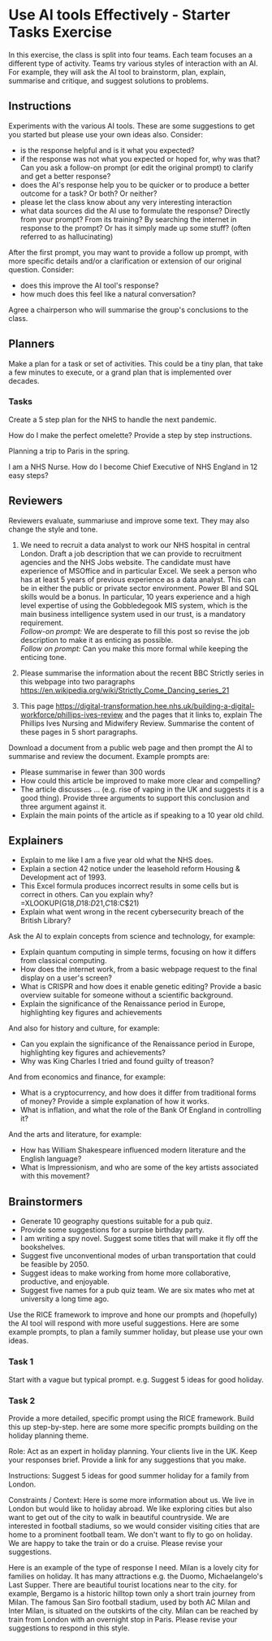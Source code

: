# Use AI tools Effectively - Starter Tasks Exercise 

In this exercise, the class is split into four teams.  Each team focuses an a different type of activity. Teams try various styles of interaction with an AI.  For example, they will ask the AI tool to brainstorm, plan, explain, summarise and critique, and suggest solutions to problems. 

## Instructions

Experiments with the various AI tools. These are some suggestions to get you started but please use your own ideas also.  Consider:
* is the response helpful and is it what you expected?
* if the response was not what you expected or hoped for, why was that?  Can you ask a follow-on prompt (or edit the original prompt) to clarify and get a better response?
* does the AI's response help you to be quicker or to produce a better outcome for a task?  Or both?  Or neither?
* please let the class know about any very interesting interaction
* what data sources did the AI use to formulate the response? Directly from your prompt? From its training? By searching the internet in response to the prompt? Or has it simply made up some stuff? (often referred to as hallucinating)

After the first prompt, you may want to provide a follow up prompt, with more specific details and/or a clarification or extension of our original question.  Consider:
* does this improve the AI tool's response?
* how much does this feel like a natural conversation?

Agree a chairperson who will summarise the group's conclusions to the class.  

## Planners
Make a plan for a task or set of activities.  This could be a tiny plan, that take a few minutes to execute, or a grand plan that is implemented over decades.

### Tasks

Create a 5 step plan for the NHS to handle the next pandemic.

How do I make the perfect omelette?  Provide a step by step instructions.

Planning a trip to Paris in the spring.

I am a NHS Nurse.  How do I become Chief Executive of NHS England in 12 easy steps?


## Reviewers
Reviewers evaluate, summariuse and improve some text.  They may also change the style and tone.

1. We need to recruit a data analyst to work our NHS hospital in central London.  Draft a job description that we can provide to recruitment agencies and the NHS Jobs website. The candidate must have experience of MSOffice and in particular Excel.  We seek a person who has at least 5 years of previous experience as a data analyst.  This can be in either the public or private sector environment.  Power BI and SQL skills would be a bonus. In particular, 10 years experience and a high level expertise of using the Gobbledegook MIS system, which is the main business intelligence system used in our trust, is a mandatory requirement.   
_Follow-on prompt:_ We are desperate to fill this post so revise the job description to make it as enticing as possible.  
_Follow on prompt:_ Can you make this more formal while keeping the enticing tone.

1. Please summarise the information about the recent BBC Strictly series in this webpage into two paragraphs https://en.wikipedia.org/wiki/Strictly_Come_Dancing_series_21
1. This page https://digital-transformation.hee.nhs.uk/building-a-digital-workforce/phillips-ives-review and the pages that it links to, explain The Phillips Ives Nursing and Midwifery Review. Summarise the content of these pages in 5 short paragraphs.

Download a document from a public web page and then prompt the AI to summarise and review the document.  Example prompts are:
* Please summarise in fewer than 300 words
* How could this article be improved to make more clear and compelling?
* The article discusses ... (e.g. rise of vaping in the UK and suggests it is a good thing).  Provide three arguments to support this conclusion and three argument against it.
* Explain the main points of the article as if speaking to a 10 year old child.


## Explainers
* Explain to me like I am a five year old what the NHS does.
* Explain a section 42 notice under the leasehold reform Housing & Development act of 1993.
* This Excel formula produces incorrect results in some cells but is correct in others.  Can you explain why?  
=XLOOKUP(G18,$D$18:$D$21,$C18:$C$21)  
* Explain what went wrong in the recent cybersecurity breach of the British Library?

Ask the AI to explain concepts from science and technology, for example:
* Explain quantum computing in simple terms, focusing on how it differs from classical computing.
* How does the internet work, from a basic webpage request to the final display on a user's screen?
* What is CRISPR and how does it enable genetic editing? Provide a basic overview suitable for someone without a scientific background.
* Explain the significance of the Renaissance period in Europe, highlighting key figures and achievements

 And also for history and culture, for example:
 * Can you explain the significance of the Renaissance period in Europe, highlighting key figures and achievements?
 * Why was King Charles I tried and found guilty of treason?

And from economics and finance, for example:
* What is a cryptocurrency, and how does it differ from traditional forms of money? Provide a simple explanation of how it works.
* What is inflation, and what the role of the Bank Of England in controlling it?

And the arts and literature, for example:
* How has William Shakespeare influenced modern literature and the English language?
* What is Impressionism, and who are some of the key artists associated with this movement?

## Brainstormers
* Generate 10 geography questions suitable for a pub quiz.
* Provide some suggestions for a surpise birthday party.  
* I am writing a spy novel. Suggest some titles that will make it fly off the bookshelves. 
* Suggest five unconventional modes of urban transportation that could be feasible by 2050.
* Suggest ideas to make working from home more collaborative, productive, and enjoyable.
* Suggest five names for a pub quiz team.  We are six mates who met at university a long time ago.

Use the RICE framework to improve and hone our prompts and (hopefully) the AI tool will respond with more useful suggestions.  Here are some example prompts, to plan a family summer holiday, but please use your own ideas. 

### Task 1 
Start with a vague but typical prompt. e.g. Suggest 5 ideas for good holiday.

### Task  2
Provide a more detailed, specific prompt using the RICE framework. Build this up step-by-step.  here are some more specific prompts building on the holiday planning theme.

Role: Act as an expert in holiday planning.  Your clients live in the UK.  Keep your responses brief. Provide a link for any suggestions that you make.

Instructions: Suggest 5 ideas for good summer holiday for a family from London.

Constraints / Context:  Here is some more information about us. We live in London but would like to holiday abroad. We like exploring cities but also want to get out of the city to walk in beautiful countryside. We are interested in football stadiums, so we would consider visiting cities that are home to a prominent football team. We don't want to fly to go on holiday.  We are happy to take the train or do a cruise.   Please revise your suggestions.

Here is an example of the type of response I need. Milan is a lovely city for families on holiday.  It has many attractions e.g. the Duomo, Michaelangelo's Last Supper.  There are beautiful tourist locations near to the city. for example, Bergamo is a historic hilltop town only a short train journey from Milan.  The famous San Siro football stadium, used by both AC Milan and Inter Milan, is situated on the outskirts of the city.  Milan can be reached by train from London with an overnight stop in Paris.   Please revise your suggestions to respond in this style.




